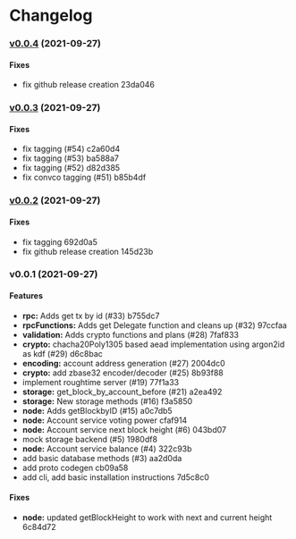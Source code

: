 # Changelog

### [v0.0.4](https://github.com/pognetwork/champ/compare/v0.0.3...v0.0.4) (2021-09-27)

#### Fixes

* fix github release creation 23da046


### [v0.0.3](https://github.com/pognetwork/champ/compare/v0.0.2...v0.0.3) (2021-09-27)

#### Fixes

* fix tagging (#54) c2a60d4
* fix tagging (#53) ba588a7
* fix tagging (#52) d82d385
* fix convco tagging (#51) b85b4df


### [v0.0.2](https://github.com/pognetwork/champ/compare/v0.0.1...v0.0.2) (2021-09-27)

#### Fixes

* fix tagging 692d0a5
* fix github release creation 145d23b


### v0.0.1 (2021-09-27)

#### Features

* **rpc:** Adds get tx by id (#33) b755dc7
* **rpcFunctions:** Adds get Delegate function and cleans up (#32) 97ccfaa
* **validation:** Adds crypto functions and plans (#28) 7faf833
* **crypto:** chacha20Poly1305 based aead implementation using argon2id as kdf (#29) d6c8bac
* **encoding:** account address generation (#27) 2004dc0
* **crypto:** add zbase32 encoder/decoder (#25) 8b93f88
* implement roughtime server (#19) 77f1a33
* **storage:** get_block_by_account_before (#21) a2ea492
* **storage:** New storage methods (#16) f3a5850
* **node:** Adds getBlockbyID (#15) a0c7db5
* **node:** Account service voting power cfaf914
* **node:** Account service next block height (#6) 043bd07
* mock storage backend (#5) 1980df8
* **node:** Account service balance (#4) 322c93b
* add basic database methods (#3) aa2d0da
* add proto codegen cb09a58
* add cli, add basic installation instructions 7d5c8c0

#### Fixes

* **node:** updated getBlockHeight to work with next and current height 6c84d72


